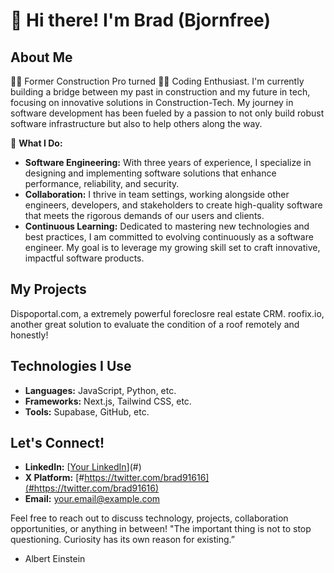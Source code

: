 # 👋 Hi there! I'm Brad (Bjornfree)

## About Me

👷‍♂️ Former Construction Pro turned 👨‍💻 Coding Enthusiast. I'm currently building a bridge between my past in construction and my future in tech, focusing on innovative solutions in Construction-Tech. My journey in software development has been fueled by a passion to not only build robust software infrastructure but also to help others along the way.

🚀 **What I Do:**  
- **Software Engineering:** With three years of experience, I specialize in designing and implementing software solutions that enhance performance, reliability, and security. 
- **Collaboration:** I thrive in team settings, working alongside other engineers, developers, and stakeholders to create high-quality software that meets the rigorous demands of our users and clients.
- **Continuous Learning:** Dedicated to mastering new technologies and best practices, I am committed to evolving continuously as a software engineer. My goal is to leverage my growing skill set to craft innovative, impactful software products.

## My Projects
Dispoportal.com, a extremely powerful foreclosre real estate CRM.
roofix.io, another great solution to evaluate the condition of a roof remotely and honestly!

## Technologies I Use
- **Languages:** JavaScript, Python, etc.
- **Frameworks:** Next.js, Tailwind CSS, etc.
- **Tools:** Supabase, GitHub, etc.

## Let's Connect!
- **LinkedIn:** [[Your LinkedIn](https://www.linkedin.com/in/CodeConstructPro/)](#)
- **X Platform:** [#https://twitter.com/brad91616](#https://twitter.com/brad91616)
- **Email:** [your.email@example.com](mailto:your.brad@codeconstruct.pro)

Feel free to reach out to discuss technology, projects, collaboration opportunities, or anything in between!
"The important thing is not to stop questioning. Curiosity has its own reason for existing.”
- Albert Einstein

